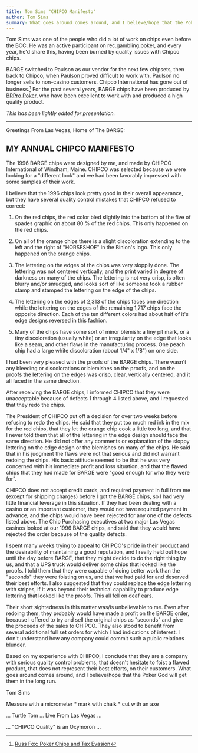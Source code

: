 ```yaml
---
title: Tom Sims "CHIPCO Manifesto"
author: Tom Sims
summary: What goes around comes around, and I believe/hope that the Poker God will get them in the long run.
---
```


Tom Sims was one of the people who did a lot of work on chips even before the
BCC.  He was an active participant on rec.gambling.poker, and every year, he'd
share this, having been burned by quality issues with Chipco chips.

BARGE switched to Paulson as our vendor for the next few chipsets, then back to
Chipco, when Paulson proved difficult to work with.  Paulson no longer sells to
non-casino customers.  Chipco International has gone out of business.[^1]
For the past several years, BARGE chips have been produced by 
[BRPro Poker](https://brpropoker.com), who have been excellent to work with and
produced a high quality product.

[^1]: [Russ Fox: Poker Chips and Tax Evasion](http://www.taxabletalk.com/2015/03/22/a-break-in-my-hiatus-poker-chips-and-tax-evasion/)

*This has been lightly edited for presentation.*

---

Greetings From Las Vegas, Home of The BARGE:

## MY ANNUAL CHIPCO MANIFESTO

The 1996 BARGE chips were designed by me, and made by CHIPCO
International of Windham, Maine. CHIPCO was selected because
we were looking for a "different look" and we had been
favorably impressed with some samples of their work.

I believe that the 1996 chips look pretty good in their
overall appearance, but they have several quality control
mistakes that CHIPCO refused to correct:


1. On the red chips, the red color bled slightly into the
bottom of the five of spades graphic on about 80 % of the
red chips. This only happened on the red chips.

2. On all of the orange chips there is a slight
discoloration extending to the left and the right of
"HORSESHOE" in the Binion's logo. This only happened on
the orange chips.

3. The lettering on the edges of the chips was very sloppily
done. The lettering was not centered vertically, and the
print varied in degree of darkness on many of the chips.
The lettering is not very crisp, is often blurry and/or
smudged, and looks sort of like someone took a rubber
stamp and stamped the lettering on the edge of the chips.

4. The lettering on the edges of 2,313 of the chips faces
one direction while the lettering on the edges of the
remaining 1,717 chips face the opposite direction. Each
of the ten different colors had about half of it's edge
designs reversed in this fashion.

5. Many of the chips have some sort of minor blemish: a tiny
pit mark, or a tiny discoloration (usually white) or an
irregularity on the edge that looks like a seam, and
other flaws in the manufacturing process. One peach chip
had a large white discoloration (about 1/4" x 1/8") on
one side.

I had been very pleased with the proofs of the BARGE chips.
There wasn't any bleeding or discolorations or blemishes on
the proofs, and on the proofs the lettering on the edges was
crisp, clear, vertically centered, and it all faced in the
same direction.

After receiving the BARGE chips, I informed CHIPCO that they
were unacceptable because of defects 1 through 4 listed
above, and I requested that they redo the chips.

The President of CHIPCO put off a decision for over two
weeks before refusing to redo the chips. He said that they
put too much red ink in the mix for the red chips, that they
let the orange chip cook a little too long, and that I never
told them that all of the lettering in the edge design
should face the same direction. He did not offer any
comments or explanation of the sloppy lettering on the edge
design or the blemishes on many of the chips. He said that
in his judgment the flaws were not that serious and did not
warrant redoing the chips. His basic attitude seemed to be
that he was very concerned with his immediate profit and
loss situation, and that the flawed chips that they had made
for BARGE were "good enough for who they were for".

CHIPCO does not accept credit cards, and required payment in
full from me (except for shipping charges) before I got the
BARGE chips, so I had very little financial leverage in this
situation. If they had been dealing with a casino or an
important customer, they would not have required payment in
advance, and the chips would have been rejected for any one
of the defects listed above. The Chip Purchasing executives
at two major Las Vegas casinos looked at our 1996 BARGE
chips, and said that they would have rejected the order
because of the quality defects.

I spent many weeks trying to appeal to CHIPCO's pride in
their product and the desirability of maintaining a good
reputation, and I really held out hope until the day before
BARGE, that they might decide to do the right thing by us,
and that a UPS truck would deliver some chips that looked
like the proofs. I told them that they were capable of doing
better work than the "seconds" they were foisting on us, and
that we had paid for and deserved their best efforts. I also
suggested that they could replace the edge lettering with
stripes, if it was beyond their technical capability to
produce edge lettering that looked like the proofs. This all
fell on deaf ears.

Their short sightedness in this matter was/is unbelievable
to me. Even after redoing them, they probably would have
made a profit on the BARGE order, because I offered to try
and sell the original chips as "seconds" and give the
proceeds of the sales to CHIPCO. They also stood to benefit
from several additional full set orders for which I had
indications of interest. I don't understand how any company
could commit such a public relations blunder.

Based on my experience with CHIPCO, I conclude that they are
a company with serious quality control problems, that
doesn't hesitate to foist a flawed product, that does not
represent their best efforts, on their customers. What goes
around comes around, and I believe/hope that the Poker God
will get them in the long run.


Tom Sims

Measure with a micrometer * mark with chalk * cut with an axe

... Turtle Tom ... Live From Las Vegas ...

... "CHIPCO Quality" is an Oxymoron ...
